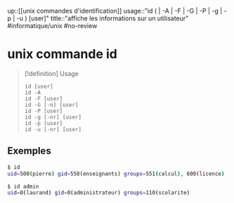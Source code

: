 up::[[unix commandes d'identification]]
usage::"id ( | -A | -F | -G | -P | -g | -p | -u ) [user]"
title::"affiche les informations sur un utilisateur"
#informatique/unix #no-review 
# unix commande id

> [!definition] Usage
> ```
> id [user]
> id -A
> id -F [user]
> id -G [-n] [user]
> id -P [user]
> id -g [-nr] [user]
> id -p [user]
> id -u [-nr] [user]
> ```

## Exemples

```bash
$ id
uid=500(pierre) gid=550(enseignants) groups=551(calcul), 600(licence)
```

```bash
$ id admin
uid=0(laurand) gid=0(administrateur) groups=110(scolarite)
```

